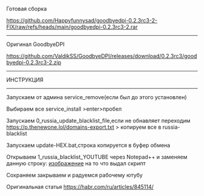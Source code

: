 Готовая сборка
 
 https://github.com/Happyfunnysad/goodbyedpi-0.2.3rc3-2-FIX/raw/refs/heads/main/goodbyedpi-0.2.3rc3-2.rar

***********************************************************************************************************************

Оригинал GoodbyeDPI
 
 https://github.com/ValdikSS/GoodbyeDPI/releases/download/0.2.3rc3/goodbyedpi-0.2.3rc3-2.zip
***********************************************************************************************************************
ИНСТРУКЦИЯ
***********************************************************************************************************************
                                                               
Запускаем от админа service_remove(если был до этого установлен)

Выбираем все service_install >enter>пробел 

Запускаем  0_russia_update_blacklist_file,если не обнавляет переходим  https://p.thenewone.lol/domains-export.txt > копируем все в russia-blacklist

Запускаем update-HEX.bat,строка копируется в буфер обмена

Открываем 1_russia_blacklist_YOUTUBE через Notepad++ и заменяем данную строку: [изображение](https://github.com/user-attachments/assets/4b89e9e1-f73d-445e-8191-5fed6904ef98)
 на то что выдал скрипт

Сохраняем закрываем и радуемся рабочему ютубу

Оригинальная статья https://habr.com/ru/articles/845114/
